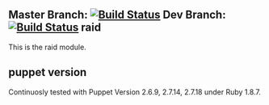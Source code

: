 Master Branch: [![Build Status](https://secure.travis-ci.org/LarsFronius/puppet-raid.png?branch=master)](http://travis-ci.org/LarsFronius/puppet-raid)
Dev Branch: [![Build Status](https://secure.travis-ci.org/LarsFronius/puppet-raid.png?branch=dev)](http://travis-ci.org/LarsFronius/puppet-raid)
raid
----

This is the raid module.

puppet version
--------------

Continuosly tested with Puppet Version 2.6.9, 2.7.14, 2.7.18 under Ruby 1.8.7.
